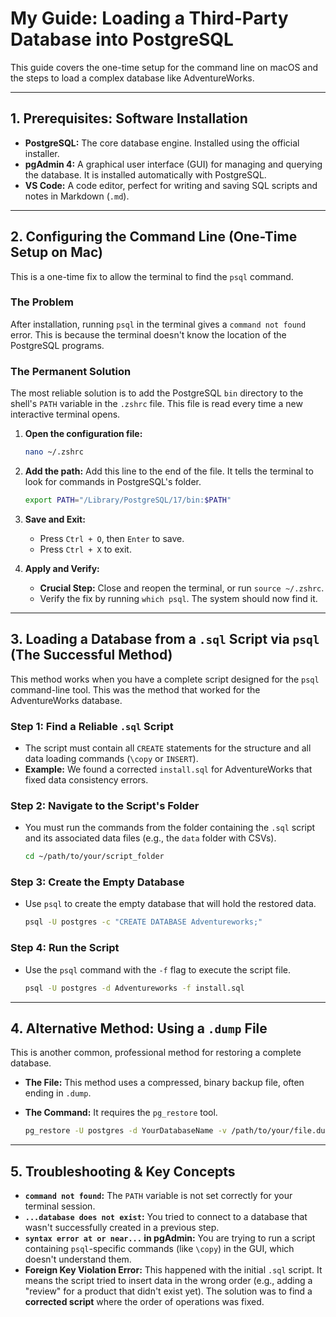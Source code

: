 # My Guide: Loading a Third-Party Database into PostgreSQL

This guide covers the one-time setup for the command line on macOS and the steps to load a complex database like AdventureWorks.

---

## 1. Prerequisites: Software Installation

* **PostgreSQL:** The core database engine. Installed using the official installer.
* **pgAdmin 4:** A graphical user interface (GUI) for managing and querying the database. It is installed automatically with PostgreSQL.
* **VS Code:** A code editor, perfect for writing and saving SQL scripts and notes in Markdown (`.md`).

---

## 2. Configuring the Command Line (One-Time Setup on Mac)

This is a one-time fix to allow the terminal to find the `psql` command.

### The Problem

After installation, running `psql` in the terminal gives a `command not found` error. This is because the terminal doesn't know the location of the PostgreSQL programs.

### The Permanent Solution

The most reliable solution is to add the PostgreSQL `bin` directory to the shell's `PATH` variable in the `.zshrc` file. This file is read every time a new interactive terminal opens.

1. **Open the configuration file:**

    ```bash
    nano ~/.zshrc
    ```

2. **Add the path:** Add this line to the end of the file. It tells the terminal to look for commands in PostgreSQL's folder.

    ```bash
    export PATH="/Library/PostgreSQL/17/bin:$PATH"
    ```

3. **Save and Exit:**
    * Press `Ctrl + O`, then `Enter` to save.
    * Press `Ctrl + X` to exit.

4. **Apply and Verify:**
    * **Crucial Step:** Close and reopen the terminal, or run `source ~/.zshrc`.
    * Verify the fix by running `which psql`. The system should now find it.

---

## 3. Loading a Database from a `.sql` Script via `psql` (The Successful Method)

This method works when you have a complete script designed for the `psql` command-line tool. This was the method that worked for the AdventureWorks database.

### Step 1: Find a Reliable `.sql` Script

* The script must contain all `CREATE` statements for the structure and all data loading commands (`\copy` or `INSERT`).
* **Example:** We found a corrected `install.sql` for AdventureWorks that fixed data consistency errors.

### Step 2: Navigate to the Script's Folder

* You must run the commands from the folder containing the `.sql` script and its associated data files (e.g., the `data` folder with CSVs).

    ```bash
    cd ~/path/to/your/script_folder
    ```

### Step 3: Create the Empty Database

* Use `psql` to create the empty database that will hold the restored data.

    ```bash
    psql -U postgres -c "CREATE DATABASE Adventureworks;"
    ```

### Step 4: Run the Script

* Use the `psql` command with the `-f` flag to execute the script file.

    ```bash
    psql -U postgres -d Adventureworks -f install.sql
    ```

---

## 4. Alternative Method: Using a `.dump` File

This is another common, professional method for restoring a complete database.

* **The File:** This method uses a compressed, binary backup file, often ending in `.dump`.
* **The Command:** It requires the `pg_restore` tool.

    ```bash
    pg_restore -U postgres -d YourDatabaseName -v /path/to/your/file.dump
    ```

---

## 5. Troubleshooting & Key Concepts

* **`command not found`:** The `PATH` variable is not set correctly for your terminal session.
* **`...database does not exist`:** You tried to connect to a database that wasn't successfully created in a previous step.
* **`syntax error at or near...` in pgAdmin:** You are trying to run a script containing `psql`-specific commands (like `\copy`) in the GUI, which doesn't understand them.
* **Foreign Key Violation Error:** This happened with the initial `.sql` script. It means the script tried to insert data in the wrong order (e.g., adding a "review" for a product that didn't exist yet). The solution was to find a **corrected script** where the order of operations was fixed.
